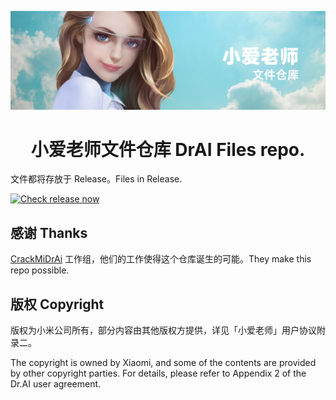 ![小爱老师文件仓库 横幅 Mi.DrAI File repo. Hero](./hero.jpg)
<h1 align="center">小爱老师文件仓库 DrAI Files repo.</h1>

文件都将存放于 Release。Files in Release.

[![Check release now](https://img.shields.io/badge/check%20release-now-blue)](https://github.com/MiRinChan/Xiaomi-Dr.Ai-Files/releases)

## 感谢 Thanks
[CrackMiDrAi](https://github.com/CrackMiDrAi/) 工作组，他们的工作使得这个仓库诞生的可能。They make this repo possible.

## 版权 Copyright
版权为小米公司所有，部分内容由其他版权方提供，详见「小爱老师」用户协议附录二。

The copyright is owned by Xiaomi, and some of the contents are provided by other copyright parties. For details, please refer to Appendix 2 of the Dr.AI user agreement.
